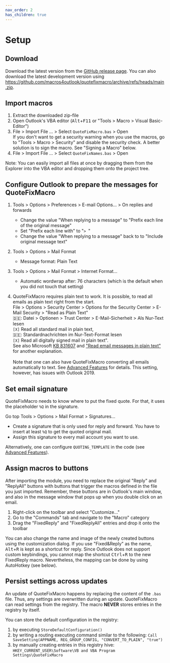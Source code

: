 ```yaml
---
nav_order: 2
has_children: true
---
```

# Setup

## Download

Download the latest version from the [GitHub release page](https://github.com/macros4outlook/quotefixmacro/releases).
You can also download the latest development version using <https://github.com/macros4outlook/quotefixmacro/archive/refs/heads/main.zip>.

## Import macros

1. Extract the downloaded zip-file
2. Open Outlook's VBA editor (<kbd>Alt</kbd>+<kbd>F11</kbd> or "Tools > Macro > Visual Basic-Editor")
3. File > Import File ... > Select `QuoteFixMacro.bas` > Open  
   If you don't want to get a security warning when you use the macros, go to "Tools > Macro > Security" and disable the security check.
   A better solution is to sign the macro. See "Signing a Macro" below.
4. File > Import File ... > Select `QuoteFixNames.bas` > Open

Note: You can easily import all files at once by dragging them from the Explorer into the VBA editor and dropping them onto the project tree.

## Configure Outlook to prepare the messages for QuoteFixMacro

1. Tools > Options > Preferences > E-mail Options... > On replies and forwards

   * Change the value "When replying to a message" to "Prefix each line of the original message"
   <!-- markdownlint-disable-next-line MD038 -->
   * Set "Prefix each line with" to "`> `"
   * Change the value "When replying to a message" back to to "Include original message text"

2. Tools > Options > Mail Format

   * Message format: Plain Text

3. Tools > Options > Mail Format > Internet Format...

   * Automatic wordwrap after: 76 characters (which is the default when you did not touch that setting)

4. QuoteFixMacro requires plain text to work.
   It is possible, to read all emails as plain text right from the start.\
   File > Options > Security Center > Options for the Security Center > E-Mail Security > "Read as Plain Text"\
   🇩🇪: Datei > Optionen > Trust Center > E-Mail-Sicherheit > Als Nur-Text lesen\
   `[X]` Read all standard mail in plain text,\
   🇩🇪: Standardnachrichten im Nur-Text-Format lesen\
   `[X]` Read all digitally signed mail in plain text".\
   See also Microsoft [KB 831607](https://support.microsoft.com/en-us/office/change-the-message-format-to-html-rich-text-format-or-plain-text-338a389d-11da-47fe-b693-cf41f792fefa?ui=en-us&rs=en-us&ad=us) and ["Read email messages in plain text"](https://support.microsoft.com/en-us/office/read-email-messages-in-plain-text-16dfe54a-fadc-4261-b2ce-19ad072ed7e3?ui=en-US&rs=en-US&ad=US) for another explanation.\
   \
   Note that one can also have QuoteFixMacro converting all emails automatically to text.
   See [Advanced Features](https://macros4outlook.github.io/quotefixmacro/advanced-features.html#auto-conversion-to-plain-format) for details.
   This setting, however, has issues with Outlook 2019.

## Set email signature

QuoteFixMacro needs to know where to put the fixed quote.
For that, it uses the placeholder `%Q` in the signature.

Go top Tools > Options > Mail Format > Signatures...

* Create a signature that is only used for reply and forward. You have to insert at least `%Q` to get the quoted original mail.
* Assign this signature to every mail account you want to use.

Alternatively, one can configure `QUOTING_TEMPLATE` in the code (see [Advanced Features](https://macros4outlook.github.io/quotefixmacro/advanced-features.html)).

## Assign macros to buttons

After importing the module, you need to replace the original "Reply" and "ReplyAll" buttons with buttons that trigger the macros defined in the file you just imported.
Remember, these buttons are in Outlook's main window, and also in the message window that pops up when you double click on an email.

1. Right-click on the toolbar and select "Customize..."
2. Go to the "Commands" tab and navigate to the "Macro" category
3. Drag the "FixedReply" and "FixedReplyAll" entries and drop it onto the toolbar

You can also change the name and image of the newly created buttons using the customization dialog.
If you use "Fixed&Reply" as the name, <kbd>Alt</kbd>+<kbd>R</kbd> is kept as a shortcut for reply.
Since Outlook does not support custom keybindings, you cannot map the shortcut <kbd>Ctrl</kbd>+<kbd>R</kbd> to the new FixedReply macro.
Nevertheless, the mapping can be done by using AutoHotkey (see below).

## Persist settings across updates

An update of QuoteFixMacro happens by replacing the content of the `.bas` file.
Thus, any settings are overwritten during an update.
QuoteFixMacro can read settings from the registry.
The macro **NEVER** stores entries in the registry by itself.

You can store the default configuration in the registry:

1. by executing `StoreDefaultConfiguration()`
2. by writing a routing executing command similar to the following: `Call SaveSetting(APPNAME, REG_GROUP_CONFIG, "CONVERT_TO_PLAIN", "true")`
3. by manually creating entries in this registry hive: `HKEY_CURRENT_USER\Software\VB and VBA Program Settings\QuoteFixMacro`

<!-- markdownlint-disable-file MD033 -->
